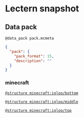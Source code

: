 # Lectern snapshot

## Data pack

`@data_pack pack.mcmeta`

```json
{
  "pack": {
    "pack_format": 15,
    "description": ""
  }
}
```

### minecraft

[`@structure minecraft:igloo/bottom`](bottom.nbt)

[`@structure minecraft:igloo/middle`](middle.nbt)

[`@structure minecraft:igloo/top`](top.nbt)
